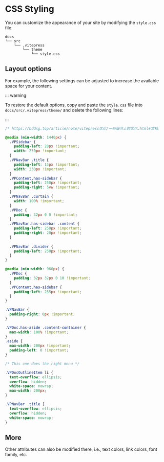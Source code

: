# CSS Styling

You can customize the appearance of your site by modifying the `style.css` file: 

```
docs
└── src
    └── .vitepress
        └── theme
            └── style.css
```

## Layout options

For example, the following settings can be adjusted to increase the available space for your content.

::: warning

To restore the default options, copy and paste the `style.css` file into `docs/src/.vitepress/theme/` and delete the following lines:

:::

```css
/* https://bddxg.top/article/note/vitepress优化/一些细节上的优化.html#文档页面调整-加宽 */

@media (min-width: 1440px) {
  .VPSidebar {
    padding-left: 20px !important;
    width: 250px !important;
  }
  .VPNavBar .title {
    padding-left: 15px !important;
    width: 230px !important;
  }
  .VPContent.has-sidebar {
    padding-left: 250px !important;
    padding-right: 5vw !important;
  }
  .VPNavBar .curtain {
    width: 100% !important;
  }
  .VPDoc {
    padding: 32px 0 0 !important;
  }
  .VPNavBar.has-sidebar .content {
    padding-left: 250px !important;
    padding-right: 20px !important;
  }
  
  .VPNavBar .divider {
    padding-left: 250px !important;
  }
}

@media (min-width: 960px) {
  .VPDoc {
    padding: 32px 32px 0 10 !important;
  }
  .VPContent.has-sidebar {
    padding-left: 255px !important;
  }
}

.VPNavBar {
  padding-right: 0px !important;
}

.VPDoc.has-aside .content-container {
  max-width: 100% !important;
}
.aside {
  max-width: 200px !important;
  padding-left: 0 !important;
}

/* This one does the right menu */

.VPDocOutlineItem li {
  text-overflow: ellipsis;
  overflow: hidden;
  white-space: nowrap;
  max-width: 200px;
}

.VPNavBar .title {
  text-overflow: ellipsis;
  overflow: hidden;
  white-space: nowrap;
}

```

## More

Other attributes can also be modified there, i.e., text colors, link colors, font family, etc.
